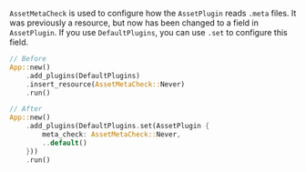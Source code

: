 `AssetMetaCheck` is used to configure how the `AssetPlugin` reads `.meta` files. It was previously a resource, but now has been changed to a field in `AssetPlugin`. If you use `DefaultPlugins`, you can use `.set` to configure this field.

```rust
// Before
App::new()
    .add_plugins(DefaultPlugins)
    .insert_resource(AssetMetaCheck::Never)
    .run()

// After
App::new()
    .add_plugins(DefaultPlugins.set(AssetPlugin {
        meta_check: AssetMetaCheck::Never,
        ..default()
    }))
    .run()
```
